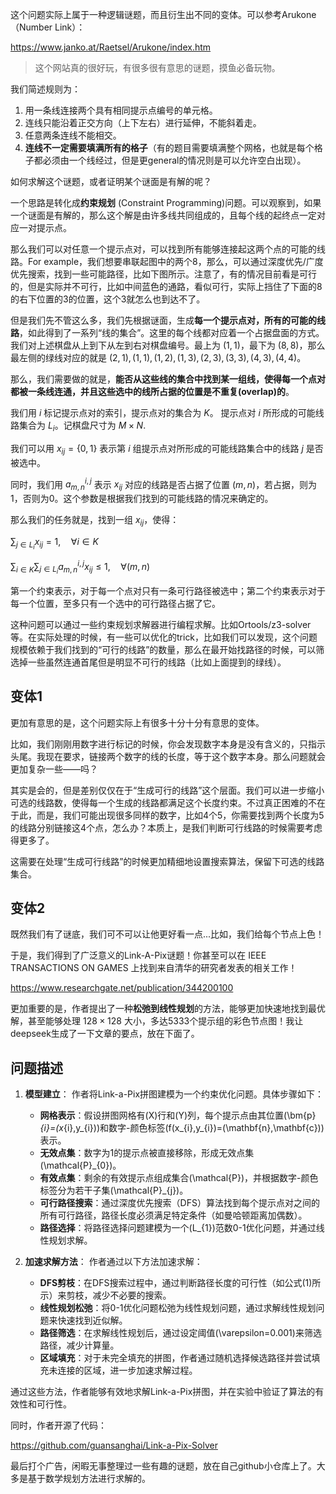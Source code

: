 
这个问题实际上属于一种逻辑谜题，而且衍生出不同的变体。可以参考Arukone（Number Link）：

https://www.janko.at/Raetsel/Arukone/index.htm

> 这个网站真的很好玩，有很多很有意思的谜题，摸鱼必备玩物。

我们简述规则为：

1. 用一条线连接两个具有相同提示点编号的单元格。
2. 连线只能沿着正交方向（上下左右）进行延伸，不能斜着走。
3. 任意两条连线不能相交。
4. **连线不一定需要填满所有的格子**（有的题目需要填满整个网格，也就是每个格子都必须由一个线经过，但是更general的情况则是可以允许空白出现）。

如何求解这个谜题，或者证明某个谜面是有解的呢？

一个思路是转化成**约束规划** (Constraint Programming)问题。可以观察到，如果一个谜面是有解的，那么这个解是由许多线共同组成的，且每个线的起终点一定对应一对提示点。

那么我们可以对任意一个提示点对，可以找到所有能够连接起这两个点的可能的线路。For example，我们想要串联起图中的两个8，那么，可以通过深度优先/广度优先搜索，找到一些可能路径，比如下图所示。注意了，有的情况目前看是可行的，但是实际并不可行，比如中间蓝色的通路，看似可行，实际上挡住了下面的8的右下位置的3的位置，这个3就怎么也到达不了。

但是我们先不管这么多，我们先根据谜面，生成**每一个提示点对，所有的可能的线路**，如此得到了一系列“线的集合”。这里的每个线都对应着一个占据盘面的方式。我们对上述棋盘从上到下从左到右对棋盘编号。最上为 $(1,1)$，最下为 $(8,8)$，那么最左侧的绿线对应的就是 $(2,1), (1,1), (1,2), (1,3), (2,3),(3,3),(4,3), (4,4)$。

那么，我们需要做的就是，**能否从这些线的集合中找到某一组线，使得每一个点对都被一条线连通，并且这些选中的线所占据的位置是不重复(overlap)的**。

我们用 $i$ 标记提示点对的索引，提示点对的集合为 $K$。 提示点对 $i$ 所形成的可能线路集合为 $L_i$。记棋盘尺寸为 $M \times N$.

我们可以用 $x_{ij} = \{0,1\}$ 表示第 $i$ 组提示点对所形成的可能线路集合中的线路 $j$ 是否被选中。

同时，我们用 $a^{i, j}_{m,n}$ 表示 $x_{ij}$ 对应的线路是否占据了位置 $(m,n)$，若占据，则为1，否则为0。这个参数是根据我们找到的可能线路的情况来确定的。

那么我们的任务就是，找到一组 $x_{ij}$，使得：

$\sum_{j \in L_i} x_{ij} = 1, \quad \forall i \in K$

$\sum_{i \in K} \sum_{j \in L_i} a^{i,j}_{m,n} x_{ij} \leq 1, \quad \forall (m, n)$

第一个约束表示，对于每一个点对只有一条可行路径被选中；第二个约束表示对于每一个位置，至多只有一个选中的可行路径占据了它。

这种问题可以通过一些约束规划求解器进行编程求解。比如Ortools/z3-solver等。在实际处理的时候，有一些可以优化的trick，比如我们可以发现，这个问题规模依赖于我们找到的“可行的线路”的数量，那么在最开始找路径的时候，可以筛选掉一些虽然连通首尾但是明显不可行的线路（比如上面提到的绿线）。

## 变体1

更加有意思的是，这个问题实际上有很多十分十分有意思的变体。

比如，我们刚刚用数字进行标记的时候，你会发现数字本身是没有含义的，只指示头尾。我现在要求，链接两个数字的线的长度，等于这个数字本身。那么问题就会更加复杂一些——吗？

其实是会的，但是差别仅仅在于“生成可行的线路”这个层面。我们可以进一步缩小可选的线路数，使得每一个生成的线路都满足这个长度约束。不过真正困难的不在于此，而是，我们可能出现很多同样的数字，比如4个5，你需要找到两个长度为5的线路分别链接这4个点，怎么办？本质上，是我们判断可行线路的时候需要考虑得更多了。

这需要在处理“生成可行线路”的时候更加精细地设置搜索算法，保留下可选的线路集合。

## 变体2

既然我们有了谜底，我们可不可以让他更好看一点...比如，我们给每个节点上色！

于是，我们得到了广泛意义的Link-A-Pix谜题！你甚至可以在 IEEE TRANSACTIONS ON GAMES 上找到来自清华的研究者发表的相关工作！

 https://www.researchgate.net/publication/344200100

更加重要的是，作者提出了一种**松弛到线性规划**的方法，能够更加快速地找到最优解，甚至能够处理 $128 \times 128$ 大小，多达5333个提示组的彩色节点图！我让deepseek生成了一下文章的要点，放在下面了。

## 问题描述

1. **模型建立**：
   作者将Link-a-Pix拼图建模为一个约束优化问题。具体步骤如下：
   - **网格表示**：假设拼图网格有\(X\)行和\(Y\)列，每个提示点由其位置\(\bm{p}_{i}=(x_{i},y_{i})\)和数字-颜色标签\(f(x_{i},y_{i})=(\mathbf{n},\mathbf{c})\)表示。
   - **无效点集**：数字为1的提示点被直接移除，形成无效点集\(\mathcal{P}_{0}\)。
   - **有效点集**：剩余的有效提示点组成集合\(\mathcal{P}\)，并根据数字-颜色标签分为若干子集\(\mathcal{P}_{j}\)。
   - **可行路径搜索**：通过深度优先搜索（DFS）算法找到每个提示点对之间的所有可行路径，路径长度必须满足特定条件（如曼哈顿距离加偶数）。
   - **路径选择**：将路径选择问题建模为一个\(L_{1}\)范数0-1优化问题，并通过线性规划求解。

2. **加速求解方法**：
   作者通过以下方法加速求解：
   - **DFS剪枝**：在DFS搜索过程中，通过判断路径长度的可行性（如公式(1)所示）来剪枝，减少不必要的搜索。
   - **线性规划松弛**：将0-1优化问题松弛为线性规划问题，通过求解线性规划问题来快速找到近似解。
   - **路径筛选**：在求解线性规划后，通过设定阈值\(\varepsilon=0.001\)来筛选路径，减少计算量。
   - **区域填充**：对于未完全填充的拼图，作者通过随机选择候选路径并尝试填充未连接的区域，进一步加速求解过程。

通过这些方法，作者能够有效地求解Link-a-Pix拼图，并在实验中验证了算法的有效性和可行性。

同时，作者开源了代码：

https://github.com/guansanghai/Link-a-Pix-Solver


最后打个广告，闲暇无事整理过一些有趣的谜题，放在自己github小仓库上了。大多是基于数学规划方法进行求解的。